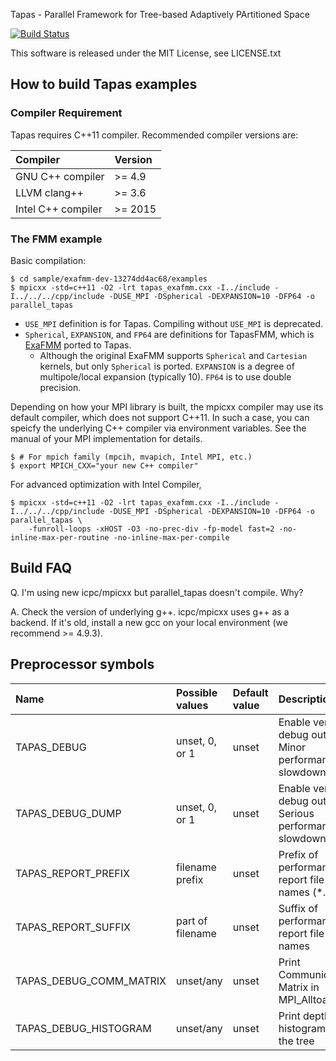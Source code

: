 Tapas - Parallel Framework for Tree-based Adaptively PArtitioned Space

[![Build Status](https://travis-ci.org/keisukefukuda/tapas.svg?branch=master)](https://travis-ci.org/keisukefukuda/tapas)

This software is released under the MIT License, see LICENSE.txt

## How to build Tapas examples

### Compiler Requirement

Tapas requires C++11 compiler. Recommended compiler versions are:

|Compiler               | Version |
|:----------------------|:--------|
|GNU C++ compiler       | >= 4.9  |
|LLVM clang++           | >= 3.6  |
|Intel C++ compiler     | >= 2015 |


### The FMM example 

Basic compilation:

    $ cd sample/exafmm-dev-13274dd4ac68/examples
    $ mpicxx -std=c++11 -O2 -lrt tapas_exafmm.cxx -I../include -I../../../cpp/include -DUSE_MPI -DSpherical -DEXPANSION=10 -DFP64 -o parallel_tapas

* `USE_MPI` definition is for Tapas. Compiling without `USE_MPI` is deprecated. 
* `Spherical`, `EXPANSION`, and `FP64` are definitions for TapasFMM, which is [ExaFMM](https://github.com/exafmm/exafmm) ported to Tapas. 
   * Although the original ExaFMM supports `Spherical` and `Cartesian` kernels, but 
only `Spherical` is ported. `EXPANSION` is a degree of multipole/local expansion (typically 10). `FP64` is to use double precision.

Depending on how your MPI library is built, the mpicxx compiler may use its default compiler, which does not support C++11.
In such a case, you can speicfy the underlying C++ compiler via environment variables. See the manual of your MPI implementation for details.

    $ # For mpich family (mpcih, mvapich, Intel MPI, etc.)
    $ export MPICH_CXX="your new C++ compiler"
    
For advanced optimization with Intel Compiler,

    $ mpicxx -std=c++11 -O2 -lrt tapas_exafmm.cxx -I../include -I../../../cpp/include -DUSE_MPI -DSpherical -DEXPANSION=10 -DFP64 -o parallel_tapas \
        -funroll-loops -xHOST -O3 -no-prec-div -fp-model fast=2 -no-inline-max-per-routine -no-inline-max-per-compile 
        
## Build FAQ

Q. I'm using new icpc/mpicxx but parallel_tapas doesn't compile. Why?

A. Check the version of underlying g++. icpc/mpicxx uses g++ as a backend. If it's old, install a new gcc on your local environment (we recommend >= 4.9.3).
    
## Preprocessor symbols

|Name                   | Possible values  | Default value | Description                                               |
|:----------------------|:-----------------|:--------------|:----------------------------------------------------------|
|TAPAS_DEBUG            | unset, 0, or 1   | unset         | Enable verbose debug output. Minor performance slowdown   |
|TAPAS_DEBUG_DUMP       | unset, 0, or 1   | unset         | Enable verbose debug output. Serious performance slowdown |
|TAPAS_REPORT_PREFIX    | filename prefix  | unset         | Prefix of performance report file names (*.csv)           |
|TAPAS_REPORT_SUFFIX    | part of filename | unset         | Suffix of performance report file names                   |
|TAPAS_DEBUG_COMM_MATRIX| unset/any        | unset         | Print Communication Matrix in MPI_Alltoallv()             |
|TAPAS_DEBUG_HISTOGRAM  | unset/any        | unset         | Print depth histogram of the tree                         |

